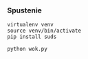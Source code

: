 ### Spustenie

    virtualenv venv
    source venv/bin/activate
    pip install suds
    
    python wok.py